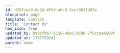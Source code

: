 ```yaml
---
id: d35fcea9-8c18-4fb9-a6c0-3ccc9627d87e
blueprint: page
template: contact
title: 'Contact Us'
has_icon: true
updated_by: b996fbb7-6158-4be5-b58b-7f5ccae6509f
updated_at: 1747759141
parent: home
---
```

